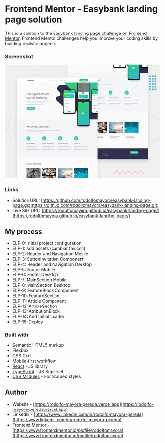 # Frontend Mentor - Easybank landing page solution

This is a solution to the [Easybank landing page challenge on Frontend Mentor](https://www.frontendmentor.io/challenges/easybank-landing-page-WaUhkoDN). Frontend Mentor challenges help you improve your coding skills by building realistic projects.


### Screenshot

![](./screenshot.jpg)


### Links

- Solution URL: [https://github.com/rodolfomayora/easybank-landing-page.git](https://github.com/rodolfomayora/easybank-landing-page.git)
- Live Site URL: [https://rodolfomayora.github.io/easybank-landing-page/](https://rodolfomayora.github.io/easybank-landing-page/)


## My process

- ELP-0: Initial project configuration
- ELP-1: Add assets (cambiar favicon)
- ELP-2: Header and Navigation Mobile
- ELP-3: ButtonInvitation Component
- ELP-4: Header and Navigation Desktop
- ELP-5: Footer Mobile
- ELP-6: Footer Desktop
- ELP-7: MainSection Mobile
- ELP-8: MainSection Desktop
- ELP-9: FeatureBlock Component
- ELP-10: FeatureSection
- ELP-11: Article Component
- ELP-12: ArticleSection
- ELP-13: AtributionBlock
- ELP-14: Add Initial Loader
- ELP-15: Deploy


### Built with

- Semantic HTML5 markup
- Flexbox
- CSS Grid
- Mobile-first workflow
- [React](https://reactjs.org/) - JS library
- [TypeScript](https://www.typescriptlang.org/) - JS Superset
- [CSS Modules](https://github.com/css-modules/css-modules) - For Scoped styles


## Author

- Website - [https://rodolfo-mayora-pereda.vercel.app](https://rodolfo-mayora-pereda.vercel.app)
- LinkedIn - [https://www.linkedin.com/in/rodolfo-mayora-pereda](https://www.linkedin.com/in/rodolfo-mayora-pereda)
- Frontend Mentor - [https://www.frontendmentor.io/profile/rodolfomayora](https://www.frontendmentor.io/profile/rodolfomayora)